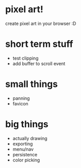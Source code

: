 # pixel art!
create pixel art in your browser :D

# short term stuff
- test clipping
- add buffer to scroll event

# small things
- panning
- favicon

# big things
- actually drawing
- exporting
- menu/nav
- persistence
- color picking